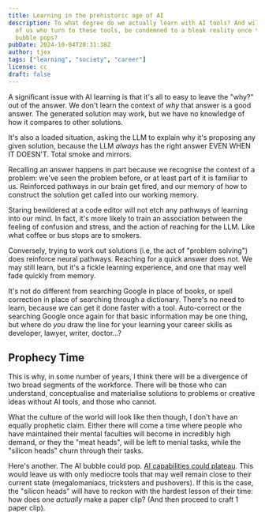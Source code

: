 ```yaml
---
title: Learning in the prehistoric age of AI
description: To what degree do we actually learn with AI tools? And will those
  of us who turn to these tools, be condemned to a bleak reality once the AI
  bubble pops?
pubDate: 2024-10-04T20:31:38Z
author: tjex
tags: ["learning", "society", "career"]
license: cc
draft: false
---
```


A significant issue with AI learning is that it's all to easy to leave the
"why?" out of the answer. We don't learn the context of _why_ that answer is a
good answer. The generated solution may work, but we have no knowledge of how it
compares to other solutions.

It's also a loaded situation, asking the LLM to explain why it's proposing any
given solution, because the LLM _always_ has the right answer EVEN WHEN IT
DOESN'T. Total smoke and mirrors.

Recalling an answer happens in part because we recognise the context of a
problem: we've seen the problem before, or at least part of it is familiar to
us. Reinforced pathways in our brain get fired, and our memory of how to
construct the solution get called into our working memory.

Staring bewildered at a code editor will not etch any pathways of learning into
our mind. In fact, it's more likely to train an association between the feeling
of confusion and stress, and the action of reaching for the LLM. Like what
coffee or bus stops are to smokers.

Conversely, trying to work out solutions (i.e, the act of "problem solving")
does reinforce neural pathways. Reaching for a quick answer does not. We may
still learn, but it's a fickle learning experience, and one that may well fade
quickly from memory.

It's not do different from searching Google in place of books, or spell
correction in place of searching through a dictionary. There's no need to learn,
because we can get it done faster with a tool. Auto-correct or the searching
Google once again for that basic information may be one thing, but where do
_you_ draw the line for your learning your career skills as developer, lawyer,
writer, doctor...?

## Prophecy Time

This is why, in some number of years, I think there will be a divergence of two
broad segments of the workforce. There will be those who can understand,
conceptualise and materialise solutions to problems or creative ideas without
AI tools, and those who cannot.

What the culture of the world will look like then though, I don't have an
equally prophetic claim. Either there will come a time where people who have
maintained their mental faculties will become in incredibly high demand, or they
the "meat heads", will be left to menial tasks, while the "silicon heads" churn
through their tasks.

Here's another. The AI bubble could pop. [AI capabilities could
plateau](https://www.youtube.com/watch?v=dDUC-LqVrPU). This would leave us with
only mediocre tools that may well remain close to their current state
(megalomaniacs, tricksters and pushovers). If this is the case, the "silicon
heads" will have to reckon with the hardest lesson of their time: how does one
_actually_ make a paper clip? (And then proceed to craft 1 paper clip).
